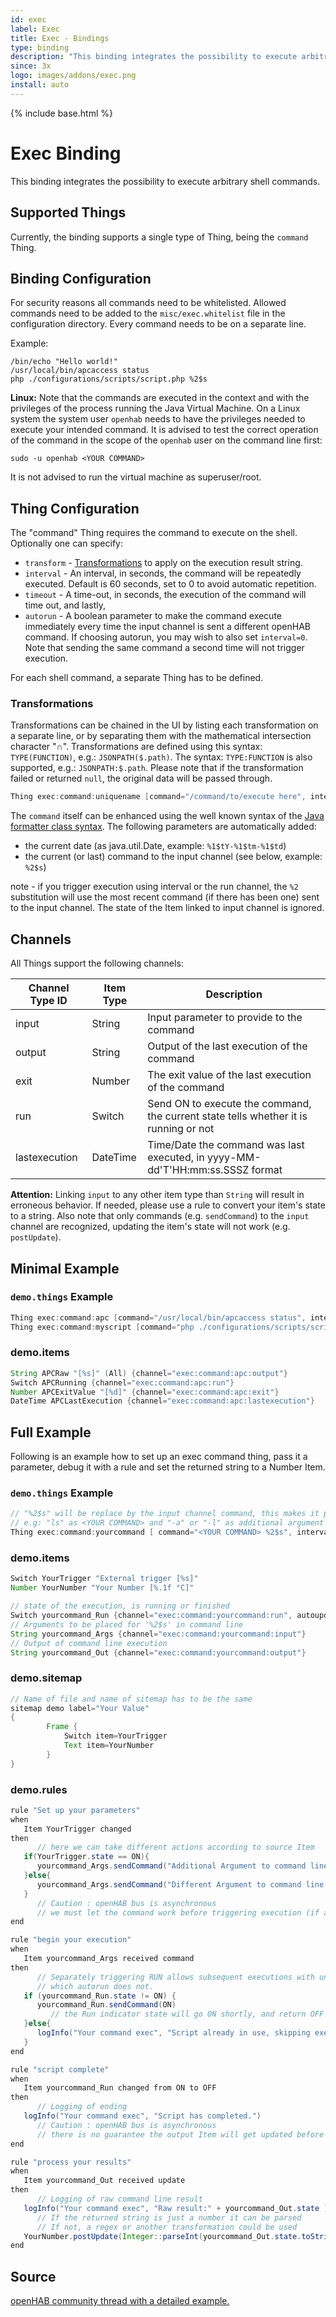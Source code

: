 ```yaml
---
id: exec
label: Exec
title: Exec - Bindings
type: binding
description: "This binding integrates the possibility to execute arbitrary shell commands."
since: 3x
logo: images/addons/exec.png
install: auto
---
```


<!-- Attention authors: Do not edit directly. Please add your changes to the appropriate source repository -->

{% include base.html %}

# Exec Binding

<AddonLogo />

This binding integrates the possibility to execute arbitrary shell commands.

## Supported Things

Currently, the binding supports a single type of Thing, being the `command` Thing.

## Binding Configuration

For security reasons all commands need to be whitelisted.
Allowed commands need to be added to the `misc/exec.whitelist` file in the configuration directory.
Every command needs to be on a separate line.

Example:

```shell
/bin/echo "Hello world!"
/usr/local/bin/apcaccess status
php ./configurations/scripts/script.php %2$s
```

**Linux:**
Note that the commands are executed in the context and with the privileges of the process running the Java Virtual Machine.
On a Linux system the system user `openhab` needs to have the privileges needed to execute your intended command.
It is advised to test the correct operation of the command in the scope of the `openhab` user on the command line first:

```shell
sudo -u openhab <YOUR COMMAND>
```

It is not advised to run the virtual machine as superuser/root.

## Thing Configuration

The "command" Thing requires the command to execute on the shell.
Optionally one can specify:

- `transform` - [Transformations](/docs/configuration/transformations.html) to apply on the execution result string.
- `interval` - An interval, in seconds, the command will be repeatedly executed. Default is 60 seconds, set to 0 to avoid automatic repetition.
- `timeout` - A time-out, in seconds, the execution of the command will time out, and lastly,
- `autorun` - A boolean parameter to make the command execute immediately every time the input channel is sent a different openHAB command. If choosing autorun, you may wish to also set `interval=0`. Note that sending the same command a second time will not trigger execution.

For each shell command, a separate Thing has to be defined.

### Transformations

Transformations can be chained in the UI by listing each transformation on a separate line, or by separating them with the mathematical intersection character "∩".
Transformations are defined using this syntax: `TYPE(FUNCTION)`, e.g.: `JSONPATH($.path)`.
The syntax: `TYPE:FUNCTION` is also supported, e.g.: `JSONPATH:$.path`.
Please note that if the transformation failed or returned `null`, the original data will be passed through.

```java
Thing exec:command:uniquename [command="/command/to/execute here", interval=15, timeout=5, autorun=false]
```

The `command` itself can be enhanced using the well known syntax of the [Java formatter class syntax](https://docs.oracle.com/en/java/javase/21/docs/api/java.base/java/util/Formatter.html#syntax).
The following parameters are automatically added:

- the current date (as java.util.Date, example: `%1$tY-%1$tm-%1$td`)
- the current (or last) command to the input channel (see below, example: `%2$s`)

note - if you trigger execution using interval or the run channel, the `%2` substitution will use the most recent command (if there has been one) sent to the input channel.  The state of the Item linked to input channel is ignored.

## Channels

All Things support the following channels:

| Channel Type ID | Item Type | Description                                                                          |
|-----------------|-----------|--------------------------------------------------------------------------------------|
| input           | String    | Input parameter to provide to the command                                            |
| output          | String    | Output of the last execution of the command                                          |
| exit            | Number    | The exit value of the last execution of the command                                  |
| run             | Switch    | Send ON to execute the command, the current state tells whether it is running or not |
| lastexecution   | DateTime  | Time/Date the command was last executed, in yyyy-MM-dd'T'HH:mm:ss.SSSZ format        |

**Attention:** Linking `input` to any other item type than `String` will result in erroneous behavior.
If needed, please use a rule to convert your item's state to a string.
Also note that only commands (e.g. `sendCommand`) to the `input` channel are recognized, updating the item's state will not work (e.g. `postUpdate`).

## Minimal Example

### `demo.things` Example

```java
Thing exec:command:apc [command="/usr/local/bin/apcaccess status", interval=15, timeout=5]
Thing exec:command:myscript [command="php ./configurations/scripts/script.php %2$s", transform="REGEX((.*?))"]
```

### demo.items

```java
String APCRaw "[%s]" (All) {channel="exec:command:apc:output"}
Switch APCRunning {channel="exec:command:apc:run"}
Number APCExitValue "[%d]" {channel="exec:command:apc:exit"}
DateTime APCLastExecution {channel="exec:command:apc:lastexecution"}
```

## Full Example

Following is an example how to set up an exec command thing, pass it a parameter, debug it with a rule and set the returned string to a Number Item.

### `demo.things` Example

```java
// "%2$s" will be replace by the input channel command, this makes it possible to use one command line with different arguments.
// e.g: "ls" as <YOUR COMMAND> and "-a" or "-l" as additional argument sent to the input channel in the rule.
Thing exec:command:yourcommand [ command="<YOUR COMMAND> %2$s", interval=0, autorun=false ]
```

### demo.items

```java
Switch YourTrigger "External trigger [%s]"
Number YourNumber "Your Number [%.1f °C]"

// state of the execution, is running or finished
Switch yourcommand_Run {channel="exec:command:yourcommand:run", autoupdate="false"}
// Arguments to be placed for '%2$s' in command line
String yourcommand_Args {channel="exec:command:yourcommand:input"}
// Output of command line execution
String yourcommand_Out {channel="exec:command:yourcommand:output"}
```

### demo.sitemap

```java
// Name of file and name of sitemap has to be the same
sitemap demo label="Your Value"
{
        Frame {
            Switch item=YourTrigger
            Text item=YourNumber
        }
}
```

### demo.rules

```java
rule "Set up your parameters"
when
   Item YourTrigger changed
then
      // here we can take different actions according to source Item
   if(YourTrigger.state == ON){
      yourcommand_Args.sendCommand("Additional Argument to command line for ON")
   }else{
      yourcommand_Args.sendCommand("Different Argument to command line for OFF")
   }
      // Caution : openHAB bus is asynchronous
      // we must let the command work before triggering execution (if autorun false)
end

rule "begin your execution"
when
   Item yourcommand_Args received command
then
      // Separately triggering RUN allows subsequent executions with unchanged parameter %2
      // which autorun does not.
   if (yourcommand_Run.state != ON) {
      yourcommand_Run.sendCommand(ON)
         // the Run indicator state will go ON shortly, and return OFF when script finished
   }else{
      logInfo("Your command exec", "Script already in use, skipping execution.")
   }
end

rule "script complete"
when
   Item yourcommand_Run changed from ON to OFF
then
      // Logging of ending
   logInfo("Your command exec", "Script has completed.")
      // Caution : openHAB bus is asynchronous
      // there is no guarantee the output Item will get updated before the run channel triggers rules
end

rule "process your results"
when
   Item yourcommand_Out received update
then
      // Logging of raw command line result
   logInfo("Your command exec", "Raw result:" + yourcommand_Out.state )
      // If the returned string is just a number it can be parsed
      // If not, a regex or another transformation could be used
   YourNumber.postUpdate(Integer::parseInt(yourcommand_Out.state.toString) as Number)
end

```

## Source

[openHAB community thread with a detailed example.](https://community.openhab.org/t/1-openhab-433mhz-radio-transmitter-tutorial/34977)
